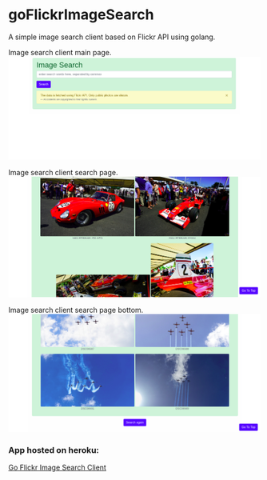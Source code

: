 # goFlickrImageSearch
A simple image search client based on Flickr API using golang.

Image search client main page.
![alt text](https://github.com/venkatsgithub1/goFlickrImageSearch/blob/master/pics_md/image_search_main.png)

Image search client search page.
![alt text](https://github.com/venkatsgithub1/goFlickrImageSearch/blob/master/pics_md/image_search_page.png)

Image search client search page bottom.
![alt text](https://github.com/venkatsgithub1/goFlickrImageSearch/blob/master/pics_md/image_search_page_bottom.png)

<h3>App hosted on heroku:</h3>
<a href="https://agile-plains-97309.herokuapp.com/">Go Flickr Image Search Client</a>
